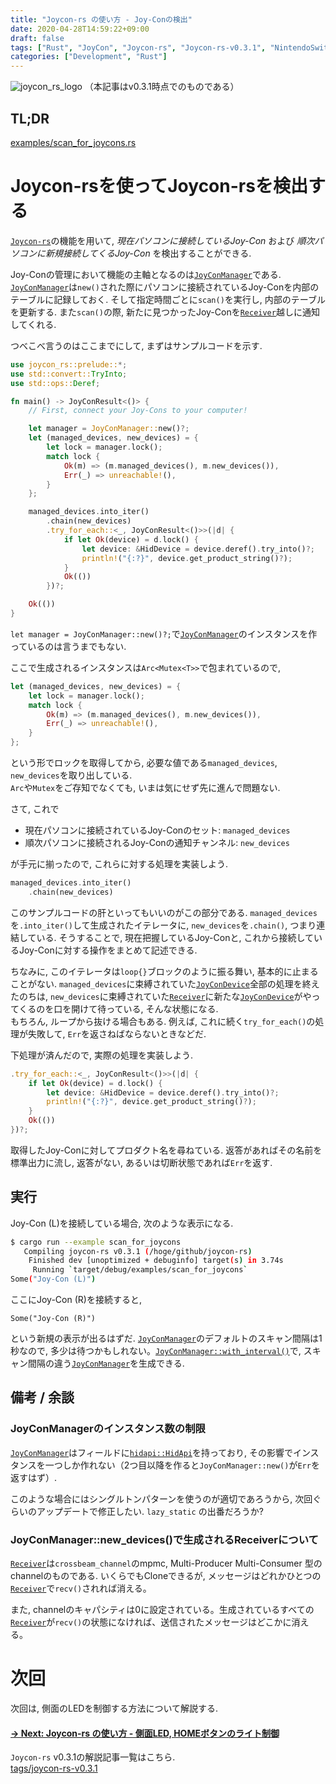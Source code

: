 ```yaml
---
title: "Joycon-rs の使い方 - Joy-Conの検出"
date: 2020-04-28T14:59:22+09:00
draft: false
tags: ["Rust", "JoyCon", "Joycon-rs", "Joycon-rs-v0.3.1", "NintendoSwitch"]
categories: ["Development", "Rust"]
---
```


![joycon_rs_logo](../images/joycon-rs.png)
（本記事はv0.3.1時点でのものである）

## TL;DR
[examples/scan_for_joycons.rs](https://github.com/KaiseiYokoyama/joycon-rs/blob/master/examples/scan_for_joycons.rs)

# Joycon-rsを使ってJoycon-rsを検出する
[`Joycon-rs`]の機能を用いて,  *現在パソコンに接続しているJoy-Con* および *順次パソコンに新規接続してくるJoy-Con* を検出することができる. 

Joy-Conの管理において機能の主軸となるのは[`JoyConManager`]である.   
[`JoyConManager`]は`new()`された際にパソコンに接続されているJoy-Conを内部のテーブルに記録しておく. 
そして指定時間ごとに`scan()`を実行し, 内部のテーブルを更新する. 
また`scan()`の際, 新たに見つかったJoy-Conを[`Receiver`](https://docs.rs/crossbeam-channel/0.4.2/crossbeam_channel/struct.Receiver.html)越しに通知してくれる. 

つべこべ言うのはここまでにして, まずはサンプルコードを示す. 
```rust
use joycon_rs::prelude::*;
use std::convert::TryInto;
use std::ops::Deref;

fn main() -> JoyConResult<()> {
    // First, connect your Joy-Cons to your computer!

    let manager = JoyConManager::new()?;
    let (managed_devices, new_devices) = {
        let lock = manager.lock();
        match lock {
            Ok(m) => (m.managed_devices(), m.new_devices()),
            Err(_) => unreachable!(),
        }
    };

    managed_devices.into_iter()
        .chain(new_devices)
        .try_for_each::<_, JoyConResult<()>>(|d| {
            if let Ok(device) = d.lock() {
                let device: &HidDevice = device.deref().try_into()?;
                println!("{:?}", device.get_product_string()?);
            }
            Ok(())
        })?;

    Ok(())
}
```

`let manager = JoyConManager::new()?;`で[`JoyConManager`]のインスタンスを作っているのは言うまでもない. 

ここで生成されるインスタンスは`Arc<Mutex<T>>`で包まれているので, 

```rust
let (managed_devices, new_devices) = {
    let lock = manager.lock();
    match lock {
        Ok(m) => (m.managed_devices(), m.new_devices()),
        Err(_) => unreachable!(),
    }
};
```

という形でロックを取得してから, 必要な値である`managed_devices`, `new_devices`を取り出している.  
`Arc`や`Mutex`をご存知でなくても, いまは気にせず先に進んで問題ない. 

さて, これで

- 現在パソコンに接続されているJoy-Conのセット: `managed_devices`
- 順次パソコンに接続されるJoy-Conの通知チャンネル: `new_devices`

が手元に揃ったので, これらに対する処理を実装しよう. 

```rust
managed_devices.into_iter()
    .chain(new_devices)
```

このサンプルコードの肝といってもいいのがこの部分である. `managed_devices`を`.into_iter()`して生成されたイテレータに, `new_devices`を`.chain()`, つまり連結している. そうすることで, 現在把握しているJoy-Conと, これから接続しているJoy-Conに対する操作をまとめて記述できる. 

ちなみに, このイテレータは`loop{}`ブロックのように振る舞い, 基本的に止まることがない. `managed_devices`に束縛されていた[`JoyConDevice`]全部の処理を終えたのちは, `new_devices`に束縛されていた[`Receiver`]に新たな[`JoyConDevice`]がやってくるのを口を開けて待っている, そんな状態になる.   
もちろん, ループから抜ける場合もある. 例えば, これに続く`try_for_each()`の処理が失敗して, `Err`を返さねばならないときなどだ. 

下処理が済んだので, 実際の処理を実装しよう. 

```rust
.try_for_each::<_, JoyConResult<()>>(|d| {
    if let Ok(device) = d.lock() {
        let device: &HidDevice = device.deref().try_into()?;
        println!("{:?}", device.get_product_string()?);
    }
    Ok(())
})?;
```

取得したJoy-Conに対してプロダクト名を尋ねている. 返答があればその名前を標準出力に流し, 返答がない, あるいは切断状態であれば`Err`を返す. 

## 実行
Joy-Con (L)を接続している場合, 次のような表示になる. 

```bash
$ cargo run --example scan_for_joycons
   Compiling joycon-rs v0.3.1 (/hoge/github/joycon-rs)
    Finished dev [unoptimized + debuginfo] target(s) in 3.74s
     Running `target/debug/examples/scan_for_joycons`
Some("Joy-Con (L)")
```

ここにJoy-Con (R)を接続すると,

```
Some("Joy-Con (R)")
```

という新規の表示が出るはずだ. [`JoyConManager`]のデフォルトのスキャン間隔は1秒なので, 多少は待つかもしれない。[`JoyConManager::with_interval()`](https://docs.rs/joycon-rs/0.3.1/joycon_rs/joycon/struct.JoyConManager.html#method.with_interval)で, スキャン間隔の違う[`JoyConManager`]を生成できる. 

## 備考 / 余談
### JoyConManagerのインスタンス数の制限
[`JoyConManager`]はフィールドに[`hidapi::HidApi`]を持っており, その影響でインスタンスを一つしか作れない（2つ目以降を作ると`JoyConManager::new()`が`Err`を返すはず）. 

このような場合にはシングルトンパターンを使うのが適切であろうから, 次回ぐらいのアップデートで修正したい. `lazy_static` の出番だろうか?

### JoyConManager::new_devices()で生成されるReceiverについて
[`Receiver`]は`crossbeam_channel`のmpmc, Multi-Producer Multi-Consumer 型のchannelのものである. いくらでもCloneできるが, メッセージはどれかひとつの[`Receiver`]で`recv()`されれば消える。

また, channelのキャパシティは0に設定されている。生成されているすべての[`Receiver`]が`recv()`の状態になければ、送信されたメッセージはどこかに消える。

# 次回
次回は, 側面のLEDを制御する方法について解説する. 

#### [-> Next: Joycon-rs の使い方 - 側面LED, HOMEボタンのライト制御](../002)

`Joycon-rs` v0.3.1の解説記事一覧はこちら.  
[tags/joycon-rs-v0.3.1](/tags/joycon-rs-v0.3.1/)

[`Joycon-rs`]: https://github.com/KaiseiYokoyama/joycon-rs
[`JoyConManager`]: https://docs.rs/joycon-rs/0.3.1/joycon_rs/joycon/struct.JoyConManager.html
[`JoyConDevice`]: https://docs.rs/joycon-rs/0.3.1/joycon_rs/joycon/struct.JoyConDevice.html
[`Receiver`]: https://docs.rs/crossbeam-channel/0.4.2/crossbeam_channel/struct.Receiver.html
[`hidapi::HidApi`]: https://docs.rs/hidapi/1.2.1/hidapi/struct.HidApi.html